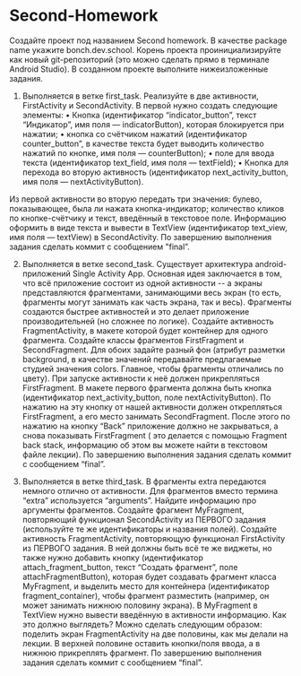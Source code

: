 # Second-Homework
Создайте проект под названием Second homework. В качестве package name укажите
bonch.dev.school. Корень проекта проинициализируйте как новый git-репозиторий (это
можно сделать прямо в терминале Android Studio).
В созданном проекте выполните нижеизложенные задания.

1. Выполняется в ветке first_task.
Реализуйте в две активности, FirstActivity и SecondActivity. В первой нужно создать
следующие элементы:
• Кнопка (идентификатор “indicator_button”, текст “Индикатор”, имя поля —
indicatorButton), которая блокируется при нажатии;
• кнопка со счётчиком нажатий (идентификатор counter_button”, в качестве текста будет
выводить количество нажатий по кнопке, имя поля — counterButton);
• поле для ввода текста (идентификатор text_field, имя поля — textField);
• Кнопка для перехода во вторую активность (идентификатор next_activity_button, имя
поля — nextActivityButton).

Из первой активности во вторую передать три значения: булево, показывающее, была ли
нажата кнопка-индикатор; количество кликов по кнопке-счётчику и текст, введённый в
текстовое поле. Информацию оформить в виде текста и вывести в TextView
(идентификатор text_view, имя поля — textView) в SecondActivity.
По завершению выполнения задания сделать коммит с сообщением "final”.




2. Выполняется в ветке second_task.
Существует архитектура android-приложений Single Activity App. Основная идея
заключается в том, что всё приложение состоит из одной активности -- а экраны
представляются фрагментами, занимающими весь экран (то есть, фрагменты могут
занимать как часть экрана, так и весь). Фрагменты создаются быстрее активностей и это
делает приложение производительней (но сложнее по логике).
Создайте активность FragmentActivity, в макете которой будет контейнер для одного
фрагмента. Создайте классы фрагментов FirstFragment и SecondFragment. Для обоих
задайте разный фон (атрибут разметки background, в качестве значений передавайте
предлагаемые студией значения colors. Главное, чтобы фрагменты отличались по цвету).
При запуске активности к неё должен прикрепляться FirstFragment. В макете первого
фрагмента должна быть кнопка (идентификатор next_activity_button, поле
nextActivityButton). По нажатию на эту кнопку от нашей активности должен открепляться
FirstFragment, а его место занимать SecondFragment. После этого по нажатию на кнопку
“Back” приложение должно не закрываться, а снова показывать FirstFragment ( это
делается с помощью Fragment back stack, информацию об этом вы можете найти в
текстовом файле лекции).
По завершению выполнения задания сделать коммит с сообщением “final”.



3. Выполняется в ветке third_task.
В фрагменты extra передаются немного отлично от активности. Для фрагментов вместо
термина “extra” используется “arguments”. Найдите информацию про аргументы
фрагментов.
Создайте фрагмент MyFragment, повторяющий функционал SecondActivity из ПЕРВОГО
задания (используйте те же идентификаторы и названия полей). Создайте активность
FragmentActivity, повторяющую функционал FirstActivity из ПЕРВОГО задания. В ней
должны быть всё те же виджеты, но также нужно добавить кнопку (идентификатор
attach_fragment_button, текст “Создать фрагмент”, поле attachFragmentButton), которая
будет создавать фрагмент класса MyFragment, и выделить место для контейнера
(идентификатор fragment_container), чтобы фрагмент разместить (например, он может 
занимать нижнюю половину экрана). В MyFragment в TextView нужно вывести введённую в
активности информацию.
Как это должно выглядеть? Можно сделать следующим образом: поделить экран
FragmentActivity на две половины, как мы делали на лекции. В верхней половине оставить
кнопки/поля ввода, а в нижнюю прикреплять фрагмент.
По завершению выполнения задания сделать коммит с сообщением “final”.
